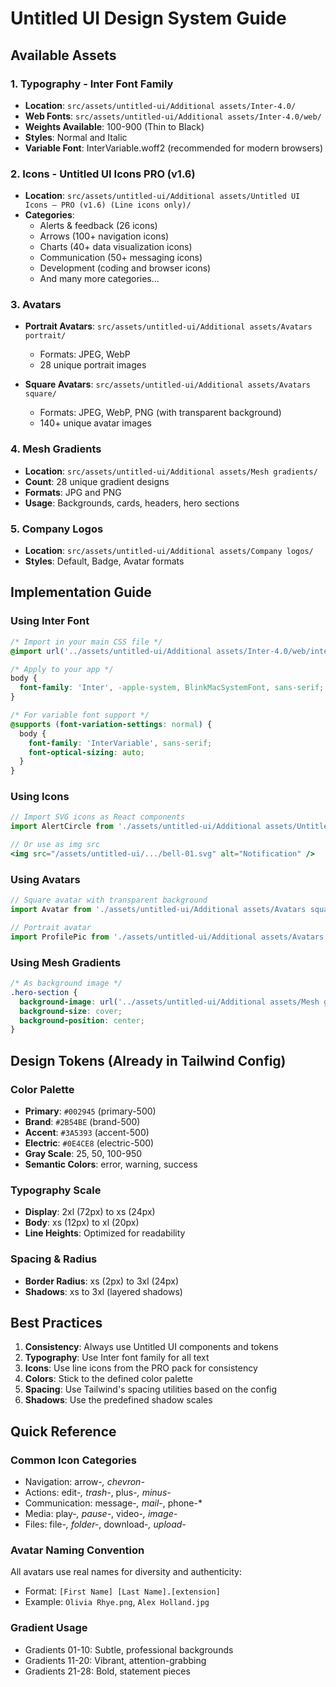 # Untitled UI Design System Guide

## Available Assets

### 1. Typography - Inter Font Family
- **Location**: `src/assets/untitled-ui/Additional assets/Inter-4.0/`
- **Web Fonts**: `src/assets/untitled-ui/Additional assets/Inter-4.0/web/`
- **Weights Available**: 100-900 (Thin to Black)
- **Styles**: Normal and Italic
- **Variable Font**: InterVariable.woff2 (recommended for modern browsers)

### 2. Icons - Untitled UI Icons PRO (v1.6)
- **Location**: `src/assets/untitled-ui/Additional assets/Untitled UI Icons – PRO (v1.6) (Line icons only)/`
- **Categories**:
  - Alerts & feedback (26 icons)
  - Arrows (100+ navigation icons)
  - Charts (40+ data visualization icons)
  - Communication (50+ messaging icons)
  - Development (coding and browser icons)
  - And many more categories...

### 3. Avatars
- **Portrait Avatars**: `src/assets/untitled-ui/Additional assets/Avatars portrait/`
  - Formats: JPEG, WebP
  - 28 unique portrait images
  
- **Square Avatars**: `src/assets/untitled-ui/Additional assets/Avatars square/`
  - Formats: JPEG, WebP, PNG (with transparent background)
  - 140+ unique avatar images

### 4. Mesh Gradients
- **Location**: `src/assets/untitled-ui/Additional assets/Mesh gradients/`
- **Count**: 28 unique gradient designs
- **Formats**: JPG and PNG
- **Usage**: Backgrounds, cards, headers, hero sections

### 5. Company Logos
- **Location**: `src/assets/untitled-ui/Additional assets/Company logos/`
- **Styles**: Default, Badge, Avatar formats

## Implementation Guide

### Using Inter Font
```css
/* Import in your main CSS file */
@import url('../assets/untitled-ui/Additional assets/Inter-4.0/web/inter.css');

/* Apply to your app */
body {
  font-family: 'Inter', -apple-system, BlinkMacSystemFont, sans-serif;
}

/* For variable font support */
@supports (font-variation-settings: normal) {
  body {
    font-family: 'InterVariable', sans-serif;
    font-optical-sizing: auto;
  }
}
```

### Using Icons
```jsx
// Import SVG icons as React components
import AlertCircle from './assets/untitled-ui/Additional assets/Untitled UI Icons – PRO (v1.6) (Line icons only)/Untitled UI Icons – PRO (v1.6) (Line icons)/Alerts & feedback/alert-circle.svg';

// Or use as img src
<img src="/assets/untitled-ui/.../bell-01.svg" alt="Notification" />
```

### Using Avatars
```jsx
// Square avatar with transparent background
import Avatar from './assets/untitled-ui/Additional assets/Avatars square/PNG (transparent background)/Olivia Rhye.png';

// Portrait avatar
import ProfilePic from './assets/untitled-ui/Additional assets/Avatars portrait/JPEG/Annie Stanley.jpg';
```

### Using Mesh Gradients
```css
/* As background image */
.hero-section {
  background-image: url('../assets/untitled-ui/Additional assets/Mesh gradients/01.jpg');
  background-size: cover;
  background-position: center;
}
```

## Design Tokens (Already in Tailwind Config)

### Color Palette
- **Primary**: `#002945` (primary-500)
- **Brand**: `#2B54BE` (brand-500)
- **Accent**: `#3A5393` (accent-500)
- **Electric**: `#0E4CE8` (electric-500)
- **Gray Scale**: 25, 50, 100-950
- **Semantic Colors**: error, warning, success

### Typography Scale
- **Display**: 2xl (72px) to xs (24px)
- **Body**: xs (12px) to xl (20px)
- **Line Heights**: Optimized for readability

### Spacing & Radius
- **Border Radius**: xs (2px) to 3xl (24px)
- **Shadows**: xs to 3xl (layered shadows)

## Best Practices

1. **Consistency**: Always use Untitled UI components and tokens
2. **Typography**: Use Inter font family for all text
3. **Icons**: Use line icons from the PRO pack for consistency
4. **Colors**: Stick to the defined color palette
5. **Spacing**: Use Tailwind's spacing utilities based on the config
6. **Shadows**: Use the predefined shadow scales

## Quick Reference

### Common Icon Categories
- Navigation: arrow-*, chevron-*
- Actions: edit-*, trash-*, plus-*, minus-*
- Communication: message-*, mail-*, phone-*
- Media: play-*, pause-*, video-*, image-*
- Files: file-*, folder-*, download-*, upload-*

### Avatar Naming Convention
All avatars use real names for diversity and authenticity:
- Format: `[First Name] [Last Name].[extension]`
- Example: `Olivia Rhye.png`, `Alex Holland.jpg`

### Gradient Usage
- Gradients 01-10: Subtle, professional backgrounds
- Gradients 11-20: Vibrant, attention-grabbing
- Gradients 21-28: Bold, statement pieces